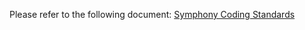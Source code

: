 Please refer to the following document:
[Symphony Coding Standards](http://symfony.com/doc/current/contributing/code/standards.html)

